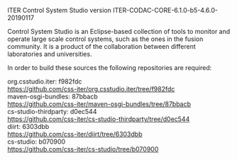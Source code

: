 ITER Control System Studio version ITER-CODAC-CORE-6.1.0-b5-4.6.0-20190117

Control System Studio is an Eclipse-based collection of tools
to monitor and operate large scale control systems, such as the
ones in the fusion community. It is a product of the collaboration
between different laboratories and universities.

In order to build these sources the following repositories are required:

org.csstudio.iter: f982fdc  
<https://github.com/css-iter/org.csstudio.iter/tree/f982fdc>  
maven-osgi-bundles: 87bbacb  
<https://github.com/css-iter/maven-osgi-bundles/tree/87bbacb>  
cs-studio-thirdparty: d0ec544  
<https://github.com/css-iter/cs-studio-thirdparty/tree/d0ec544>  
diirt: 6303dbb  
<https://github.com/css-iter/diirt/tree/6303dbb>  
cs-studio: b070900  
<https://github.com/css-iter/cs-studio/tree/b070900>  
